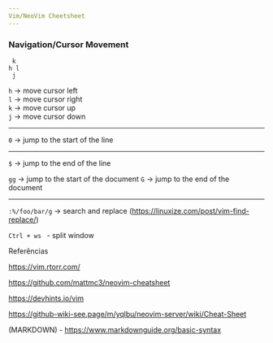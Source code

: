 ```yaml
---
Vim/NeoVim Cheetsheet
---
```


### Navigation/Cursor Movement


```
 k
h l
 j
```

`h` -> move cursor left  
`l` -> move cursor right  
`k` -> move cursor up  
`j` -> move cursor down  
***
`0` -> jump to the start of the line

***

`$` -> jump to the end of the line

`gg` -> jump to the start of the document
`G` -> jump to the end of the document

***
`:%/foo/bar/g` -> search and replace (https://linuxize.com/post/vim-find-replace/)






`Ctrl + ws ` - split window 

Referências

https://vim.rtorr.com/

https://github.com/mattmc3/neovim-cheatsheet

https://devhints.io/vim

https://github-wiki-see.page/m/yqlbu/neovim-server/wiki/Cheat-Sheet

(MARKDOWN) - https://www.markdownguide.org/basic-syntax

